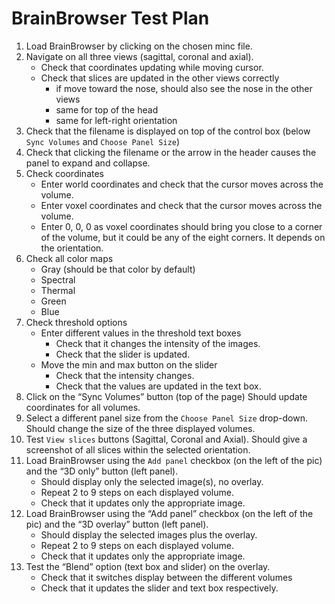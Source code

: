 # BrainBrowser Test Plan

1. Load BrainBrowser by clicking on the chosen minc file.
2. Navigate on all three views (sagittal, coronal and axial). 
    - Check that coordinates updating while moving cursor.
    - Check that slices are updated in the other views correctly
        - if move toward the nose, should also see the nose in the other views
        - same for top of the head
        - same for left-right orientation
3. Check that the filename is displayed on top of the control box (below `Sync Volumes` and `Choose Panel Size`)
4. Check that clicking the filename or the arrow in the header causes the panel to expand and collapse.
5. Check coordinates
    - Enter world coordinates and check that the cursor moves across the volume.
    - Enter voxel coordinates and check that the cursor moves across the volume.
    - Enter 0, 0, 0 as voxel coordinates should bring you close to a corner of the volume, but it could be any of the eight corners. It depends on the orientation.
6. Check all color maps
    - Gray (should be that color by default)
    - Spectral
    - Thermal
    - Green
    - Blue
7. Check threshold options
    - Enter different values in the threshold text boxes
        - Check that it changes the intensity of the images.
        - Check that the slider is updated.
    - Move the min and max button on the slider
        - Check that the intensity changes.
        - Check that the values are updated in the text box.
8. Click on the “Sync Volumes” button (top of the page)
    Should update coordinates for all volumes.
9. Select a different panel size from the `Choose Panel Size` drop-down.
    Should change the size of the three displayed volumes.
10. Test `View slices` buttons (Sagittal, Coronal and Axial).
    Should give a screenshot of all slices within the selected orientation.
11. Load BrainBrowser using the `Add panel` checkbox (on the left of the pic) and the “3D only” button (left panel).
    - Should display only the selected image(s), no overlay.
    - Repeat 2 to 9 steps on each displayed volume.
    - Check that it updates only the appropriate image.
12. Load BrainBrowser using the “Add panel” checkbox (on the left of the pic) and the “3D overlay” button (left panel).
    - Should display the selected images plus the overlay.
    - Repeat 2 to 9 steps on each displayed volume.
    - Check that it updates only the appropriate image.
13. Test the “Blend” option (text box and slider) on the overlay.
    - Check that it switches display between the different volumes
    - Check that it updates the slider and text box respectively.
